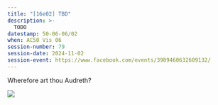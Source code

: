 ```yaml
---
title: "[16e02] TBD"
description: >-
  TODO
datestamp: 50-06-06/02
when: AC50 Vis 06
session-number: 79
session-date: 2024-11-02
session-event: https://www.facebook.com/events/3909460632609132/
---
```


Wherefore art thou Audreth?

![](https://i.pinimg.com/236x/26/e4/13/26e4135fb5922d27726d9a341d7465dc.jpg) <!-- https://www.pinterest.com/pin/5911043254576309/ -->
